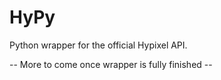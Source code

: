 # HyPy
Python wrapper for the official Hypixel API.

-- More to come once wrapper is fully finished --
